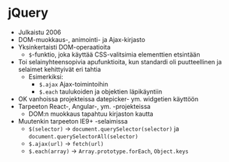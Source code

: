 # jQuery

* Julkaistu 2006
* DOM-muokkaus-, animointi- ja Ajax-kirjasto
* Yksinkertaisti DOM-operaatioita
  * `$`-funktio, joka käyttää CSS-valitsimia elementtien etsintään
* Toi selainyhteensopivia apufunktioita, kun standardi oli puutteellinen ja selaimet kehittyivät eri tahtia
  * Esimerkiksi:
    * `$.ajax` Ajax-toimintoihin
    * `$.each` taulukoiden ja objektien läpikäyntiin
* OK vanhoissa projekteissa datepicker- ym. widgetien käyttöön
* Tarpeeton React-, Angular-, ym. -projekteissa
  * DOM:n muokkaus tapahtuu kirjaston kautta
* Muutenkin tarpeeton IE9+ -selaimissa
  * `$(selector)` → `document.querySelector(selector)` ja `document.querySelectorAll(selector)`
  * `$.ajax(url)` → `fetch(url)`
  * `$.each(array)` → `Array.prototype.forEach`, `Object.keys`

